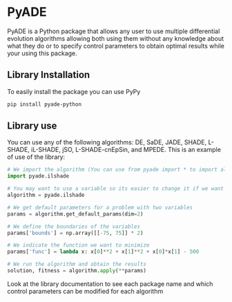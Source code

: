 # PyADE

PyADE is a Python package that allows any user to use multiple differential evolution algorithms allowing both using them without any knowledge about what they do or to specify control parameters to obtain optimal results while your using this package.

## Library Installation
To easily install the package you can use PyPy


```bash
pip install pyade-python
```

## Library use
You can use any of the following algorithms: DE, SaDE, JADE, SHADE, L-SHADE, iL-SHADE, jSO, L-SHADE-cnEpSin, and MPEDE. This is an example of use of the library:
```python
# We import the algorithm (You can use from pyade import * to import all of them)
import pyade.ilshade 

# You may want to use a variable so its easier to change it if we want
algorithm = pyade.ilshade 

# We get default parameters for a problem with two variables
params = algorithm.get_default_params(dim=2) 

# We define the boundaries of the variables
params['bounds'] = np.array([[-75, 75]] * 2) 

# We indicate the function we want to minimize
params['func'] = lambda x: x[0]**2 + x[1]**2 + x[0]*x[1] - 500 

# We run the algorithm and obtain the results
solution, fitness = algorithm.apply(**params)
```

Look at the library documentation to see each package name and which control parameters can be modified for each algorithm

